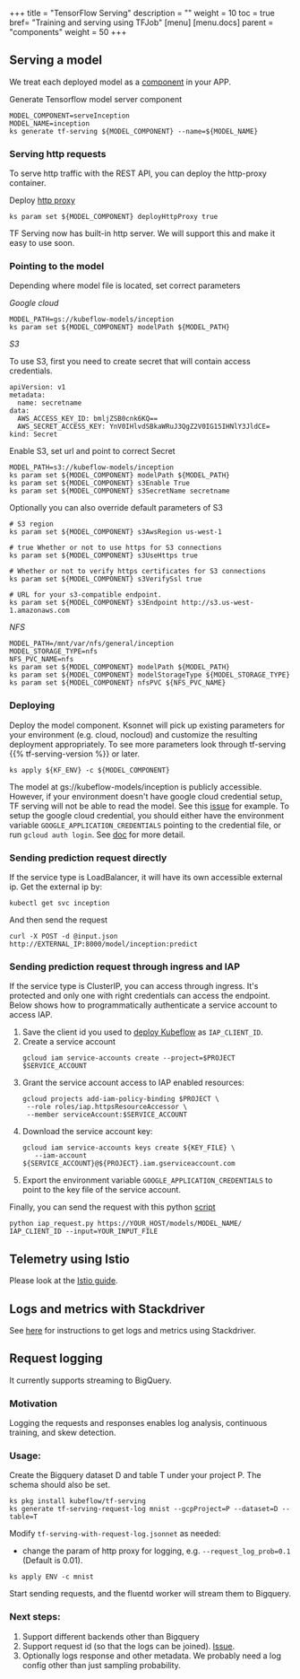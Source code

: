 +++
title = "TensorFlow Serving"
description = ""
weight = 10
toc = true
bref= "Training and serving using TFJob"
[menu]
[menu.docs]
  parent = "components"
 weight = 50
+++

## Serving a model

We treat each deployed model as a [component](https://ksonnet.io/docs/tutorial#2-generate-and-deploy-an-app-component) in your APP.

Generate Tensorflow model server component

```
MODEL_COMPONENT=serveInception
MODEL_NAME=inception
ks generate tf-serving ${MODEL_COMPONENT} --name=${MODEL_NAME}
```

### Serving http requests
To serve http traffic with the REST API, you can deploy the http-proxy container.

Deploy [http proxy](https://github.com/kubeflow/kubeflow/tree/master/components/k8s-model-server/http-proxy)
```
ks param set ${MODEL_COMPONENT} deployHttpProxy true
```

TF Serving now has built-in http server. We will support this and make it easy to use soon.

### Pointing to the model
Depending where model file is located, set correct parameters

*Google cloud*

```
MODEL_PATH=gs://kubeflow-models/inception
ks param set ${MODEL_COMPONENT} modelPath ${MODEL_PATH}
```

*S3*

To use S3, first you need to create secret that will contain access credentials.

```
apiVersion: v1
metadata:
  name: secretname
data:
  AWS_ACCESS_KEY_ID: bmljZSB0cnk6KQ==
  AWS_SECRET_ACCESS_KEY: YnV0IHlvdSBkaWRuJ3QgZ2V0IG15IHNlY3JldCE=
kind: Secret
```

Enable S3, set url and point to correct Secret

```
MODEL_PATH=s3://kubeflow-models/inception
ks param set ${MODEL_COMPONENT} modelPath ${MODEL_PATH}
ks param set ${MODEL_COMPONENT} s3Enable True
ks param set ${MODEL_COMPONENT} s3SecretName secretname
```

Optionally you can also override default parameters of S3

```
# S3 region
ks param set ${MODEL_COMPONENT} s3AwsRegion us-west-1

# true Whether or not to use https for S3 connections
ks param set ${MODEL_COMPONENT} s3UseHttps true

# Whether or not to verify https certificates for S3 connections
ks param set ${MODEL_COMPONENT} s3VerifySsl true

# URL for your s3-compatible endpoint.
ks param set ${MODEL_COMPONENT} s3Endpoint http://s3.us-west-1.amazonaws.com
```

*NFS*

```
MODEL_PATH=/mnt/var/nfs/general/inception
MODEL_STORAGE_TYPE=nfs
NFS_PVC_NAME=nfs
ks param set ${MODEL_COMPONENT} modelPath ${MODEL_PATH}
ks param set ${MODEL_COMPONENT} modelStorageType ${MODEL_STORAGE_TYPE}
ks param set ${MODEL_COMPONENT} nfsPVC ${NFS_PVC_NAME}
```

### Deploying

Deploy the model component. Ksonnet will pick up existing parameters for your environment (e.g. cloud, nocloud) and customize the resulting deployment appropriately. To see more parameters look through tf-serving {{% tf-serving-version %}} or later.

```
ks apply ${KF_ENV} -c ${MODEL_COMPONENT}
```

The model at gs://kubeflow-models/inception is publicly accessible. However, if your environment doesn't
have google cloud credential setup, TF serving will not be able to read the model.
See this [issue](https://github.com/kubeflow/kubeflow/issues/621) for example.
To setup the google cloud credential, you should either have the environment variable
`GOOGLE_APPLICATION_CREDENTIALS` pointing to the credential file, or run `gcloud auth login`.
See [doc](https://cloud.google.com/docs/authentication/) for more detail.

### Sending prediction request directly
If the service type is LoadBalancer, it will have its own accessible external ip.
Get the external ip by:

```
kubectl get svc inception
```

And then send the request

```
curl -X POST -d @input.json http://EXTERNAL_IP:8000/model/inception:predict
```

### Sending prediction request through ingress and IAP
If the service type is ClusterIP, you can access through ingress.
It's protected and only one with right credentials can access the endpoint.
Below shows how to programmatically authenticate a service account to access IAP.

1. Save the client id you used to [deploy Kubeflow](https://www.kubeflow.org/docs/started/getting-started-gke/) as `IAP_CLIENT_ID`.
2. Create a service account
   ```
   gcloud iam service-accounts create --project=$PROJECT $SERVICE_ACCOUNT
   ```
3. Grant the service account access to IAP enabled resources:
   ```
   gcloud projects add-iam-policy-binding $PROJECT \
    --role roles/iap.httpsResourceAccessor \
    --member serviceAccount:$SERVICE_ACCOUNT
   ```
4. Download the service account key:
   ```
   gcloud iam service-accounts keys create ${KEY_FILE} \
      --iam-account ${SERVICE_ACCOUNT}@${PROJECT}.iam.gserviceaccount.com
   ```
5. Export the environment variable `GOOGLE_APPLICATION_CREDENTIALS` to point to the key file of the service account.

Finally, you can send the request with this python
[script](https://github.com/kubeflow/kubeflow/blob/master/docs/gke/iap_request.py)

```
python iap_request.py https://YOUR_HOST/models/MODEL_NAME/ IAP_CLIENT_ID --input=YOUR_INPUT_FILE
```

## Telemetry using Istio

Please look at the [Istio guide](/docs/guides/components/istio/).

## Logs and metrics with Stackdriver
See [here](/docs/guides/monitoring/) for instructions to get logs and metrics
using Stackdriver.

## Request logging

It currently supports streaming to BigQuery.

### Motivation
Logging the requests and responses enables log analysis, continuous training, and skew detection.

### Usage:
Create the Bigquery dataset D and table T under your project P.
The schema should also be set.

```
ks pkg install kubeflow/tf-serving
ks generate tf-serving-request-log mnist --gcpProject=P --dataset=D --table=T
```

Modify `tf-serving-with-request-log.jsonnet` as needed:
  - change the param of http proxy for logging, e.g. `--request_log_prob=0.1` (Default is 0.01).

```
ks apply ENV -c mnist
```

Start sending requests, and the fluentd worker will stream them to Bigquery.

### Next steps:
1. Support different backends other than Bigquery
1. Support request id (so that the logs can be joined). [Issue](https://github.com/kubeflow/kubeflow/issues/1220).
1. Optionally logs response and other metadata. We probably need a log config other than just sampling probability.
